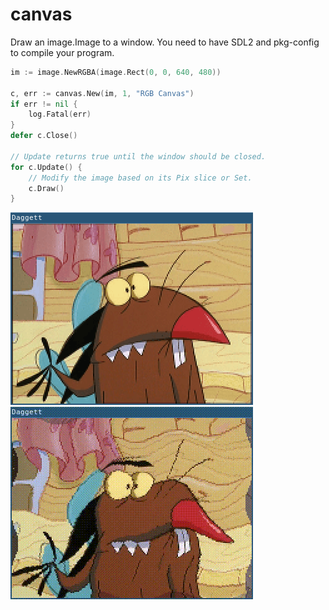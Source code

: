 # canvas

Draw an image.Image to a window. You need to have SDL2 and pkg-config to compile your program.

```go
im := image.NewRGBA(image.Rect(0, 0, 640, 480))

c, err := canvas.New(im, 1, "RGB Canvas")
if err != nil {
	log.Fatal(err)
}
defer c.Close()

// Update returns true until the window should be closed.
for c.Update() {
	// Modify the image based on its Pix slice or Set.
	c.Draw()
}
```

![Image](/example/image_screenshot.png) ![Sine Wave](/example/sinewave_screenshot.gif)
